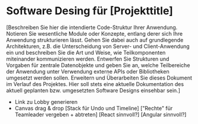 # Software Desing für [Projekttitle]

[Beschreiben Sie hier die intendierte Code-Struktur Ihrer Anwendung. Notieren Sie wesentliche Module oder Konzepte, entlang derer sich Ihre Anwendung strukturieren lässt. Gehen Sie dabei auch auf grundlegende Architekturen, z.B. die Unterscheidung von Server- und Client-Anwendung ein und beschreiben Sie die Art und Weise, wie Teilkomponenten miteinander kommunizieren werden. Entwerfen Sie Strukturen und Vorgaben für zentrale Datenobjekte und geben Sie an, welche Teilbereiche der Anwendung unter Verwendung externe APIs oder Bibliotheken umgesetzt werden sollen. Erweitern und Überarbeiten Sie dieses Dokument im Verlauf des Projektes. Hier soll stets eine aktuelle Dokumentation des aktuell geplanten bzw. umgesetzten Software Designs einsehbar sein.]

* Link zu Lobby generieren
* Canvas drag & drop
[Stack für Undo und Timeline]
["Rechte" für Teamleader vergeben + abtreten]
[React sinnvoll?]
[Angular sinnvoll?]
